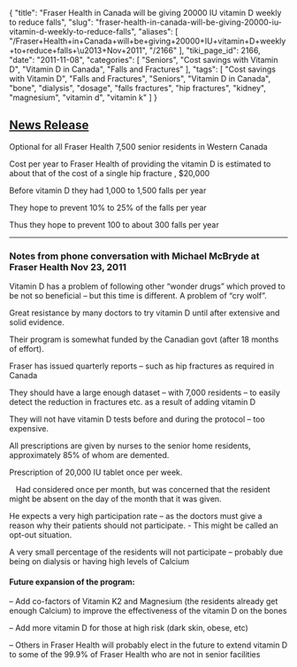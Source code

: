 {
    "title": "Fraser Health in Canada will be giving 20000 IU vitamin D weekly to reduce falls",
    "slug": "fraser-health-in-canada-will-be-giving-20000-iu-vitamin-d-weekly-to-reduce-falls",
    "aliases": [
        "/Fraser+Health+in+Canada+will+be+giving+20000+IU+vitamin+D+weekly+to+reduce+falls+\u2013+Nov+2011",
        "/2166"
    ],
    "tiki_page_id": 2166,
    "date": "2011-11-08",
    "categories": [
        "Seniors",
        "Cost savings with Vitamin D",
        "Vitamin D in Canada",
        "Falls and Fractures"
    ],
    "tags": [
        "Cost savings with Vitamin D",
        "Falls and Fractures",
        "Seniors",
        "Vitamin D in Canada",
        "bone",
        "dialysis",
        "dosage",
        "falls fractures",
        "hip fractures",
        "kidney",
        "magnesium",
        "vitamin d",
        "vitamin k"
    ]
}


## [News Release](http://www.fraserhealth.ca/about_us/media_centre/news_releases/2011_news_releases/new_vitamin_d_protocol_helps_prevent_falls_and_fractures_in_residential_care)

Optional for all Fraser Health 7,500 senior residents in Western Canada

Cost per year to Fraser Health of providing the vitamin D is estimated to about that of the cost of a single hip fracture , $20,000

Before vitamin D they had 1,000 to 1,500 falls per year

They hope to prevent 10% to 25% of the falls per year

Thus they hope to prevent 100 to about 300 falls per year

- - - - - - - - 

### Notes from phone conversation with Michael McBryde  at Fraser Health Nov 23, 2011

Vitamin D has a problem of following other “wonder drugs” which proved to be not so beneficial – but this time is different.  A problem of “cry wolf”.

Great resistance by many doctors to try vitamin D until after extensive and solid evidence.

Their program is somewhat funded by the Canadian govt (after 18 months of effort).

Fraser has issued quarterly reports – such as hip fractures as required in Canada

They should have a large enough dataset – with 7,000 residents – to easily detect the reduction in fractures etc. as a result of adding vitamin D

They will not have vitamin D tests before and during the protocol – too expensive.

All prescriptions are given by nurses to the senior home residents, approximately 85% of whom are demented.

Prescription of 20,000 IU tablet once per week. 

&nbsp; &nbsp;Had considered once per month, but was concerned that the resident might be absent on the day of the month that it was given.

He expects a very high participation rate – as the doctors must give a reason why their patients should not participate. - This might be called an opt-out situation.

A very small percentage of the residents will not participate – probably due being on dialysis or having high levels of Calcium

#### Future expansion of the program:

– Add co-factors of Vitamin K2 and Magnesium (the residents already get enough Calcium) to improve the effectiveness of the vitamin D on the bones

–  Add more vitamin D for those at high risk (dark skin, obese, etc)

– Others in Fraser Health will probably elect in the future to extend vitamin D to some of the 99.9% of Fraser Health who are not in senior facilities